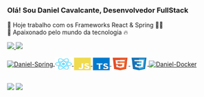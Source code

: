 ### Olá! Sou Daniel Cavalcante, Desenvolvedor FullStack
🔵 Hoje trabalho com os Frameworks React & Spring 👩‍💻 </br>
🔵 Apaixonado pelo mundo da tecnologia 🔥 

<div align="left">
  <a href="https://github.com/danielcavalcante99">
 <img height="180em" src="https://github-readme-stats.vercel.app/api?username=danielcavalcante99&show_icons=true&theme=dark&include_all_commits=true&count_private=true"/>
<img height="180em" src="https://github-readme-stats.vercel.app/api/top-langs/?username=danielcavalcante99&layout=compact&langs_count=7&theme=dark"/>
</div>

<div style="display: inline_block"><br>
  <img align="center" alt="Daniel-Spring" height="30" width="40" src="https://cdn.jsdelivr.net/gh/devicons/devicon/icons/spring/spring-original.svg">
  <img align="center" alt="Daniel-React" height="30" width="40" src="https://raw.githubusercontent.com/devicons/devicon/master/icons/react/react-original.svg">
  <img align="center" alt="Daniel-Js" height="30" width="40" src="https://raw.githubusercontent.com/devicons/devicon/master/icons/javascript/javascript-plain.svg">
  <img align="center" alt="Daniel-Ts" height="30" width="40" src="https://raw.githubusercontent.com/devicons/devicon/master/icons/typescript/typescript-plain.svg">
  <img align="center" alt="Daniel-HTML" height="30" width="40" src="https://raw.githubusercontent.com/devicons/devicon/master/icons/html5/html5-original.svg">
  <img align="center" alt="Daniel-CSS" height="30" width="40" src="https://raw.githubusercontent.com/devicons/devicon/master/icons/css3/css3-original.svg">
  <img align="center" alt="Daniel-Docker" height="30" width="40" src="https://cdn.jsdelivr.net/gh/devicons/devicon/icons/docker/docker-original.svg">
</div>

##

<div>
  <a href = "mailto:daniel16henrrique@gmail.com"><img src="https://img.shields.io/badge/Gmail-D14836?style=for-the-badge&logo=gmail&logoColor=white" target="_blank"></a>
  <a href="https://www.linkedin.com/in/daniel-henrique-37b6821a9/" target="_blank"><img src="https://img.shields.io/badge/-LinkedIn-%230077B5?style=for-the-badge&logo=linkedin&logoColor=white" target="_blank"></a> 
</div>
 
